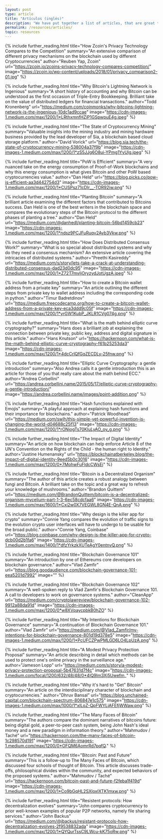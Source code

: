 ```yaml
---
layout: post
type: article
title: "Artículos (inglés)"
description: "We have put together a list of articles, that are great to get started on blockchain and cryptocurrencies."
permalink: /resources/articles/
topic: resources
---
```



{%
  include further_reading.html
  title="How Zcoin's Privacy Technology Compares to the Competition"
  summary="An extensive comparison of different privacy mechanisms on the blockchain used by different Cryptocurrencies"
  author="Reuben Yap, Zcoin"
  url="https://zcoin.io/zcoins-privacy-technology-compares-competition/"
  image="https://zcoin.io/wp-content/uploads/2018/01/privacy_comparison2-01.jpg"
%}

{%
  include further_reading.html
  title="Why Bitcoin's Lightning Network is Ingenious"
  summary="A short history of accounting and why Bitcoin can be understood as the first occasion of Triple-Entry Bookkeeping. Brilliant take on the value of distributed ledgers for financial transactions."
  author="Todd Kronenberg"
  url="https://medium.com/coinmonks/why-bitcoins-lightning-network-is-the-ingenious-10dc1ad9ccae"
  image="https://cdn-images-1.medium.com/max/1200/1*LRthxmnfHZiP1GSpwpuE4g.jpeg"
%}

{%
  include further_reading.html
  title="The State of Cryptocurrency Mining"
  summary="Valuable insights into the mining industry and mining hardware business provided by the lead developer of Sia, a blockchain based cloud storage platform."
  author="David Vorick"
  url="https://blog.sia.tech/the-state-of-cryptocurrency-mining-538004a37f9b"
  image="https://cdn-images-1.medium.com/max/1200/1*zS5JJg6O8ui-YPmg1YyUlg.jpeg"
%}

{%
  include further_reading.html
  title="PoW is Efficient"
  summary="A very nuanced take on the energy consumption of Proof-of-Work blockchains and why this energy consumption is what gives Bitcoin and other PoW based cryptocurrencies value."
  author="Dan Held"
  url="https://blog.picks.co/pow-is-efficient-aa3d442754d3"
  image="https://cdn-images-1.medium.com/max/1200/1*CUSPsz71cDIr__-TOR92iw.png"
%}

{%
  include further_reading.html
  title="Planting Bitcoin"
  summary="A brilliant article examining the different factors that contributed to Bitcoins success. Dan Held is one of the best writers in the blockchain space and compares the evolutionary steps of the Bitcoin protocol to the different phases of planting a tree."
  author="Dan Held"
  url="https://medium.com/@danhedl/planting-bitcoin-56bd1459cb23"
  image="https://cdn-images-1.medium.com/max/1200/1*ndsz9PCJFuRuqv2Ayb3Vkw.png"
%}

{%
  include further_reading.html
  title="How Does Distributed Consensus Work?"
  summary="What is so special about distributed systems and why do they need a consensus mechanism? An extensive article covering the intricacies of distributed systems."
  author="Preethi Kasireddy"
  url="https://medium.com/s/story/lets-take-a-crack-at-understanding-distributed-consensus-dad23d0dc95"
  image="https://cdn-images-1.medium.com/max/1200/1*Z72T7mvIjOryzydJotUgzA.jpeg"
%}

{%
  include further_reading.html
  title="How to create a Bitcoin wallet address from a private key"
  summary="An article outlining the different steps from private key to wallet address including the corresponding code in python."
  author="Timur Badretdinov"
  url="https://medium.freecodecamp.org/how-to-create-a-bitcoin-wallet-address-from-a-private-key-eca3ddd9c05f"
  image="https://cdn-images-1.medium.com/max/1200/1*yrGW1KubP_JKLR1CVg074g.png"
%}

{%
  include further_reading.html
  title="What is the math behind elliptic curve cryptography?"
  summary="Hans does a brilliant job at explaining the connection between private key, public key, address and digital signature in this article."
  author="Hans Knutson"
  url="https://hackernoon.com/what-is-the-math-behind-elliptic-curve-cryptography-f61b25253da3"
  image="https://cdn-images-1.medium.com/max/1200/1*4dcCrlQfGqZECDLy-25fnw.png"
%}

{%
  include further_reading.html
  title="Elliptic Curve Cryptography: a gentle introduction"
  summary="Also Andrea calls it a gentle introduction this is an article for those of you that really care about the math behind ECC."
  author="Andrea Corbellini"
  url="https://andrea.corbellini.name/2015/05/17/elliptic-curve-cryptography-a-gentle-introduction/"
  image="https://andrea.corbellini.name/images/point-addition.png"
%}

{%
  include further_reading.html
  title="Hash functions explained with Emojis"
  summary="A playful approach at explaining hash functions and their importance for blockchains."
  author="Patrick Woodhead"
  url="https://medium.com/swlh/this-simple-yet-powerful-invention-is-changing-the-world-d04688c25f13"
  image="https://cdn-images-1.medium.com/max/1200/1*rONjogTs70KIuLyAO_oy_g.png"
%}

{%
  include further_reading.html
  title="The Impact of Digital Identity"
  summary="An article on how blockchain can help enforce Article 8 of the UN's Convention on the Rights of the Child - the human right to Identity."
  author="Justine Humenansky"
  url="https://blockchainatberkeley.blog/the-impact-of-digital-identity-9eed5b0c3016"
  image="https://cdn-images-1.medium.com/max/1200/0*7MohwFuFldcCWsEj"
%}

{%
  include further_reading.html
  title="Bitcoin is a Decentralized Organism"
  summary="The author of this article creates a robust analogy between fungi and Bitcoin. A brilliant take on the topic and a great way to refresh your knowledge of mushrooms."
  author="Brandon Quittem"
  url="https://medium.com/@BrandonQuittem/bitcoin-is-a-decentralized-organism-mycelium-part-1-3-6ec58cdcfaa6"
  image="https://cdn-images-1.medium.com/max/1600/1*Cxi2w0X7VEGWL8GN4E-QnA.png"
%}

{%
  include further_reading.html
  title="Why design is the killer app for crypto"
  summary="Connie Yang compares the evolution of traffic signs to the evolution crypto user interfaces will have to undergo to be usable for the broad public."
  author="Connie Yang, Coinbase"
  url="https://blog.coinbase.com/why-design-is-the-killer-app-for-crypto-dcb00d2b1fa6"
  image="https://cdn-images-1.medium.com/max/1400/1*dfzYrkzkXUTeAgY0entnvQ.png"
%}

{%
  include further_reading.html
  title="Blockchain Governance 101"
  summary="An introduction by one of Ethereums core developers on blockchain governance."
  author="Vlad Zamfir"
  url="https://blog.goodaudience.com/blockchain-governance-101-eea5201d7992"
  image=""
%}

{%
  include further_reading.html
  title="Blockchain Governance 102"
  summary="A well-spoken reply to Vlad Zamfir's Blockchain Governance 101. A call to developers to work on governance systems."
  author="CleanApp"
  url="https://medium.com/cryptolawreview/blockchain-governance-102-9912a88da91d"
  image="https://cdn-images-1.medium.com/max/1200/0*w8XVpaycpbkB0hZO"
%}

{%
  include further_reading.html
  title="My Intentions for Blockchain Governance"
  summary="A continuation of Blockchain Governance 101."
  author="Vlad Zamfir"
  url="https://medium.com/@Vlad_Zamfir/my-intentions-for-blockchain-governance-801d19d378e5"
  image="https://cdn-images-1.medium.com/max/1200/1*PcUFCZPwPMLGD6LO4LpUzA.png"
%}

{%
  include further_reading.html
  title="A Modest Privacy Protection Proposal"
  summary="An article describing in detail which methods can be used to protect one's online privacy in the surveillance age."
  author="Jameson Lopp"
  url="https://medium.com/s/story/a-modest-privacy-protection-proposal-5b47631d7f4c"
  image="https://cdn-images-1.medium.com/focal/1200/632/48/48/0*4lQ9lm3Xj5Uwefm_"
%}

{%
  include further_reading.html
  title="Why it's hard to \"Get\" Bitcoin"
  summary="An article on the interdisciplinary character of blockchain and cryptocurrencies."
  author="Dhruv Bansal"
  url="https://blog.unchained-capital.com/blockchain-spectrum-806847e1c575"
  image="https://cdn-images-1.medium.com/max/1000/1*xILoZ-QpFWYLjAFEfjWWaw.png"
%}

{%
  include further_reading.html
  title="The Many Faces of Bitcoin"
  summary="The authors compare the dominant narratives of bitcoins future: being digital gold, a peer-to-peer cash system, being John Nash's ideal money and a new paradigm in information theory."
  author="Mahmudov / Taché"
  url="https://hackernoon.com/the-many-faces-of-bitcoin-1c298570d191"
  image="https://cdn-images-1.medium.com/max/1200/0*OFQM6AomrRd7pqfQ."
%}

{%
  include further_reading.html
  title="Bitcoin: Past and Future"
  summary="This is a follow-up to The Many Faces of Bitcoin, which discussed four schools of thought of Bitcoin. This article discusses trade-offs, philosophical divides within the community, and expected behaviors of the proposed systems."
  author="Mahmudov / Taché"
  url="https://hackernoon.com/bitcoin-past-and-future-f2feba1f419d"
  image="https://cdn-images-1.medium.com/max/1200/1*Co9bGqHL2SXloxIXTK1mxw.png"
%}

{%
  include further_reading.html
  title="Resistent protocols: How decentralization evolves"
  summary="John compares cryptocurrency to prior well-known examples of popular P2P networks, namely file sharing services."
  author="John Backus"
  url="https://medium.com/@jbackus/resistant-protocols-how-decentralization-evolves-2f9538832ada"
  image="https://cdn-images-1.medium.com/max/1200/1*QYQurTssC9LWcu-kK75oRw.png"
%}
